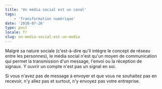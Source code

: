 ```yaml
---
title: 'Un média social est un canal'
tags:
    - 'Transformation numérique'
date: '2010-07-26'
type: post
locale: fr
slug: un-media-social-est-un-media
---
```


Malgré sa nature sociale (c'est-à-dire qu'il intègre le concept de réseau entre les personnes), le média social n'est qu'un moyen de communication qui permet la transmission d'un message, l'envoi ou la réception de signaux. Y ouvrir un compte n'est pas un signal en soi.

Si vous n'avez pas de message à envoyer et que vous ne souhaitez pas en recevoir, n'y allez pas et surtout, n'y envoyez pas votre entreprise.
